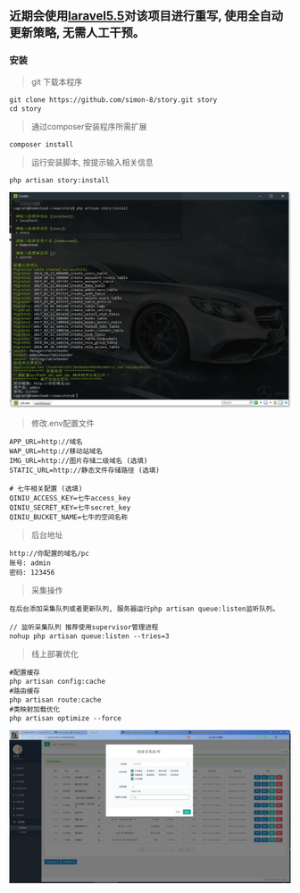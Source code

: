 ## 近期会使用[laravel5.5](https://github.com/simon-8/laravel5.5)对该项目进行重写, 使用全自动更新策略, 无需人工干预。

### 安装

> git 下载本程序
    
    git clone https://github.com/simon-8/story.git story
    cd story

> 通过composer安装程序所需扩展
    
    composer install

> 运行安装脚本, 按提示输入相关信息
    
    php artisan story:install

![install](https://raw.githubusercontent.com/simon-8/MarkdownPhotos/master/story/install.jpg)


> 修改.env配置文件

    APP_URL=http://域名
    WAP_URL=http://移动站域名
    IMG_URL=http://图片存储二级域名 (选填)
    STATIC_URL=http://静态文件存储路径 (选填)

    # 七牛相关配置 (选填)
    QINIU_ACCESS_KEY=七牛access_key
    QINIU_SECRET_KEY=七牛secret_key
    QINIU_BUCKET_NAME=七牛的空间名称

> 后台地址
  
    http://你配置的域名/pc
    账号: admin
    密码: 123456
    
> 采集操作
    
    在后台添加采集队列或者更新队列, 服务器运行php artisan queue:listen监听队列。
    
    // 监听采集队列 推荐使用supervisor管理进程
    nohup php artisan queue:listen --tries=3 
    
> 线上部署优化
    
    #配置缓存
    php artisan config:cache
    #路由缓存
    php artisan route:cache
    #类映射加载优化
    php artisan optimize --force
    
![后台预览](https://github.com/simon-8/MarkdownPhotos/raw/master/story/admin.book.create.jpg)